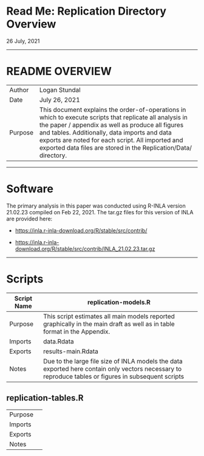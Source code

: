 Read Me: Replication Directory Overview
================
26 July, 2021

------------------------------------------------------------------------

# README OVERVIEW

|         |                                                                                                                                                                                                                                                                                                                                      |
|---------|--------------------------------------------------------------------------------------------------------------------------------------------------------------------------------------------------------------------------------------------------------------------------------------------------------------------------------------|
| Author  | Logan Stundal                                                                                                                                                                                                                                                                                                                        |
| Date    | July 26, 2021                                                                                                                                                                                                                                                                                                                        |
| Purpose | This document explains the order-of-operations in which to execute scripts that replicate all analysis in the paper / appendix as well as produce all figures and tables. Additionally, data imports and data exports are noted for each script. All imported and exported data files are stored in the Replication/Data/ directory. |

------------------------------------------------------------------------

# Software

The primary analysis in this paper was conducted using R-INLA version
21.02.23 compiled on Feb 22, 2021. The tar.gz files for this version of
INLA are provided here:  
- <https://inla.r-inla-download.org/R/stable/src/contrib/>

-   <https://inla.r-inla-download.org/R/stable/src/contrib/INLA_21.02.23.tar.gz>

------------------------------------------------------------------------

# Scripts

| Script Name | **replication-models.R**                                                                                                                             |
|-------------|------------------------------------------------------------------------------------------------------------------------------------------------------|
| Purpose     | This script estimates all main models reported graphically in the main draft as well as in table format in the Appendix.                             |
| Imports     | data.Rdata                                                                                                                                           |
| Exports     | results-main.Rdata                                                                                                                                   |
| Notes       | Due to the large file size of INLA models the data exported here contain only vectors necessary to reproduce tables or figures in subsequent scripts |

## replication-tables.R

|         |     |
|---------|-----|
| Purpose |     |
| Imports |     |
| Exports |     |
| Notes   |     |
